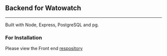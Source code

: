 ## Backend for Watowatch

---

Built with Node, Express, PostgreSQL and pg.

### For Installation

Please view the Front end [respository](https://github.com/hector4213/watowatchfrontend)
